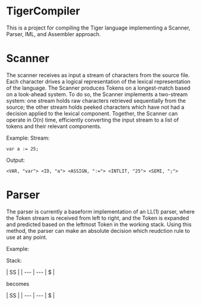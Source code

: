 # TigerCompiler
This is a project for compiling the Tiger language implementing a Scanner, Parser, IML, and Assembler approach. 

# Scanner
The scanner receives as input a stream of characters from the source file. Each character drives a logical representation of the lexical representation of the language. The Scanner produces Tokens on a longest-match based on a look-ahead system. To do so, the Scanner implements a two-stream system: one stream holds raw characters retrieved sequentially from the source; the other stream holds peeked characters which have not had a decision applied to the lexical component. Together, the Scanner can operate in O(n) time, efficiently converting the input stream to a list of tokens and their relevant components.

Example:
Stream:
```
var a := 25;
```
Output: 
```
<VAR, "var"> <ID, "a"> <ASSIGN, ":="> <INTLIT, "25"> <SEMI, ";">
```

# Parser
The parser is currently a baseform implementation of an LL(1) parser, where the Token stream is received from left to right, and the Token is expanded and predicted based on the leftmost Token in the working stack. Using this method, the parser can make an absolute decision which reudction rule to use at any point. 

Example:

Stack:

| SS | 
| --- | ---
| $ | 

becomes

| SS | 
| --- | ---
| $ | 
